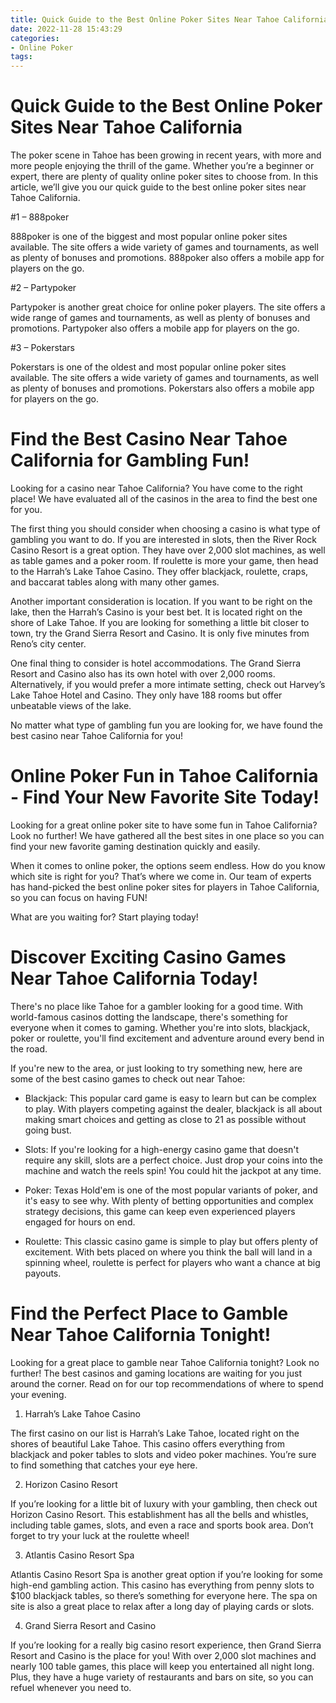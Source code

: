 ```yaml
---
title: Quick Guide to the Best Online Poker Sites Near Tahoe California
date: 2022-11-28 15:43:29
categories:
- Online Poker
tags:
---
```



#  Quick Guide to the Best Online Poker Sites Near Tahoe California

The poker scene in Tahoe has been growing in recent years, with more and more people enjoying the thrill of the game. Whether you’re a beginner or expert, there are plenty of quality online poker sites to choose from. In this article, we’ll give you our quick guide to the best online poker sites near Tahoe California.

#1 – 888poker

888poker is one of the biggest and most popular online poker sites available. The site offers a wide variety of games and tournaments, as well as plenty of bonuses and promotions. 888poker also offers a mobile app for players on the go.

#2 – Partypoker

Partypoker is another great choice for online poker players. The site offers a wide range of games and tournaments, as well as plenty of bonuses and promotions. Partypoker also offers a mobile app for players on the go.

#3 – Pokerstars

Pokerstars is one of the oldest and most popular online poker sites available. The site offers a wide variety of games and tournaments, as well as plenty of bonuses and promotions. Pokerstars also offers a mobile app for players on the go.

#  Find the Best Casino Near Tahoe California for Gambling Fun!

Looking for a casino near Tahoe California? You have come to the right place! We have evaluated all of the casinos in the area to find the best one for you.

The first thing you should consider when choosing a casino is what type of gambling you want to do. If you are interested in slots, then the River Rock Casino Resort is a great option. They have over 2,000 slot machines, as well as table games and a poker room. If roulette is more your game, then head to the Harrah’s Lake Tahoe Casino. They offer blackjack, roulette, craps, and baccarat tables along with many other games.

Another important consideration is location. If you want to be right on the lake, then the Harrah’s Casino is your best bet. It is located right on the shore of Lake Tahoe. If you are looking for something a little bit closer to town, try the Grand Sierra Resort and Casino. It is only five minutes from Reno’s city center.

One final thing to consider is hotel accommodations. The Grand Sierra Resort and Casino also has its own hotel with over 2,000 rooms. Alternatively, if you would prefer a more intimate setting, check out Harvey’s Lake Tahoe Hotel and Casino. They only have 188 rooms but offer unbeatable views of the lake.

No matter what type of gambling fun you are looking for, we have found the best casino near Tahoe California for you!

#  Online Poker Fun in Tahoe California - Find Your New Favorite Site Today!

Looking for a great online poker site to have some fun in Tahoe California? Look no further! We have gathered all the best sites in one place so you can find your new favorite gaming destination quickly and easily.

When it comes to online poker, the options seem endless. How do you know which site is right for you? That’s where we come in. Our team of experts has hand-picked the best online poker sites for players in Tahoe California, so you can focus on having FUN!

What are you waiting for? Start playing today!

#  Discover Exciting Casino Games Near Tahoe California Today!

There's no place like Tahoe for a gambler looking for a good time. With world-famous casinos dotting the landscape, there's something for everyone when it comes to gaming. Whether you're into slots, blackjack, poker or roulette, you'll find excitement and adventure around every bend in the road.

If you're new to the area, or just looking to try something new, here are some of the best casino games to check out near Tahoe:

* Blackjack: This popular card game is easy to learn but can be complex to play. With players competing against the dealer, blackjack is all about making smart choices and getting as close to 21 as possible without going bust.

* Slots: If you're looking for a high-energy casino game that doesn't require any skill, slots are a perfect choice. Just drop your coins into the machine and watch the reels spin! You could hit the jackpot at any time.

* Poker: Texas Hold'em is one of the most popular variants of poker, and it's easy to see why. With plenty of betting opportunities and complex strategy decisions, this game can keep even experienced players engaged for hours on end.

* Roulette: This classic casino game is simple to play but offers plenty of excitement. With bets placed on where you think the ball will land in a spinning wheel, roulette is perfect for players who want a chance at big payouts.

#  Find the Perfect Place to Gamble Near Tahoe California Tonight!

Looking for a great place to gamble near Tahoe California tonight? Look no further! The best casinos and gaming locations are waiting for you just around the corner. Read on for our top recommendations of where to spend your evening.

1. Harrah’s Lake Tahoe Casino

The first casino on our list is Harrah’s Lake Tahoe, located right on the shores of beautiful Lake Tahoe. This casino offers everything from blackjack and poker tables to slots and video poker machines. You’re sure to find something that catches your eye here.

2. Horizon Casino Resort

If you’re looking for a little bit of luxury with your gambling, then check out Horizon Casino Resort. This establishment has all the bells and whistles, including table games, slots, and even a race and sports book area. Don’t forget to try your luck at the roulette wheel!

3. Atlantis Casino Resort Spa

Atlantis Casino Resort Spa is another great option if you’re looking for some high-end gambling action. This casino has everything from penny slots to $100 blackjack tables, so there’s something for everyone here. The spa on site is also a great place to relax after a long day of playing cards or slots.

4. Grand Sierra Resort and Casino

If you’re looking for a really big casino resort experience, then Grand Sierra Resort and Casino is the place for you! With over 2,000 slot machines and nearly 100 table games, this place will keep you entertained all night long. Plus, they have a huge variety of restaurants and bars on site, so you can refuel whenever you need to.